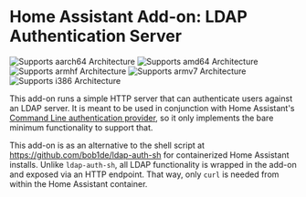 # Home Assistant Add-on: LDAP Authentication Server

![Supports aarch64 Architecture][aarch64-shield] ![Supports amd64
Architecture][amd64-shield] ![Supports armhf Architecture][armhf-shield]
![Supports armv7 Architecture][armv7-shield] ![Supports i386
Architecture][i386-shield]

This add-on runs a simple HTTP server that can authenticate users against an
LDAP server. It is meant to be used in conjunction with Home Assistant's
[Command Line authentication
provider](https://www.home-assistant.io/docs/authentication/providers/#command-line),
so it only implements the bare minimum functionality to support that.

This add-on is as an alternative to the shell script at
<https://github.com/bob1de/ldap-auth-sh> for containerized Home Assistant
installs. Unlike `ldap-auth-sh`, all LDAP functionality is wrapped in the add-on
and exposed via an HTTP endpoint. That way, only `curl` is needed from within
the Home Assistant container.

[aarch64-shield]: https://img.shields.io/badge/aarch64-yes-green.svg
[amd64-shield]: https://img.shields.io/badge/amd64-yes-green.svg
[armhf-shield]: https://img.shields.io/badge/armhf-yes-green.svg
[armv7-shield]: https://img.shields.io/badge/armv7-yes-green.svg
[i386-shield]: https://img.shields.io/badge/i386-yes-green.svg
